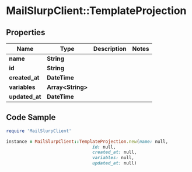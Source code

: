# MailSlurpClient::TemplateProjection

## Properties

Name | Type | Description | Notes
------------ | ------------- | ------------- | -------------
**name** | **String** |  | 
**id** | **String** |  | 
**created_at** | **DateTime** |  | 
**variables** | **Array&lt;String&gt;** |  | 
**updated_at** | **DateTime** |  | 

## Code Sample

```ruby
require 'MailSlurpClient'

instance = MailSlurpClient::TemplateProjection.new(name: null,
                                 id: null,
                                 created_at: null,
                                 variables: null,
                                 updated_at: null)
```


